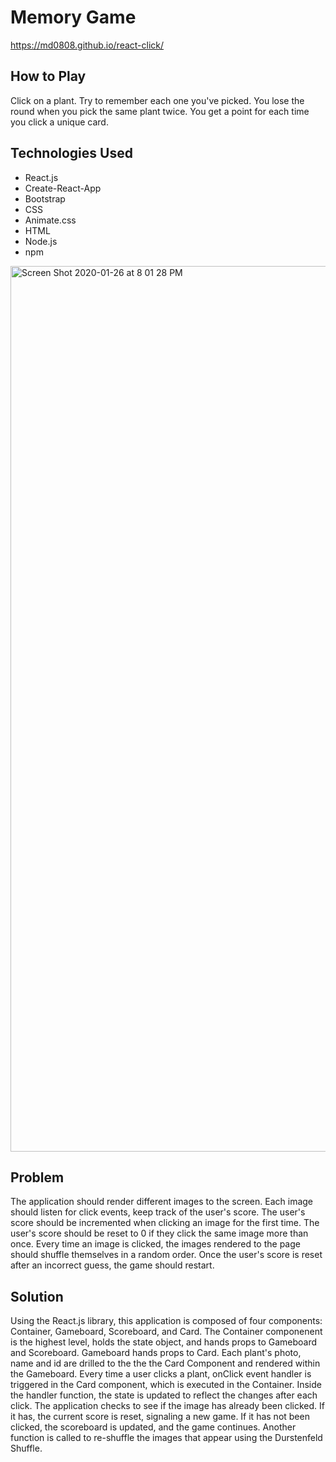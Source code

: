 # Memory Game

https://md0808.github.io/react-click/

## How to Play

Click on a plant. Try to remember each one you've picked. You lose the round when you pick the same plant twice. You get a point for each time you click a unique card.

## Technologies Used

- React.js
- Create-React-App
- Bootstrap
- CSS
- Animate.css
- HTML
- Node.js
- npm

<img width="1417" alt="Screen Shot 2020-01-26 at 8 01 28 PM" src="https://user-images.githubusercontent.com/51139840/73148187-90598980-4080-11ea-9148-0cb5fb6b14d0.png">

## Problem

The application should render different images to the screen. Each image should listen for click events, keep track of the user's score. The user's score should be incremented when clicking an image for the first time. The user's score should be reset to 0 if they click the same image more than once. Every time an image is clicked, the images rendered to the page should shuffle themselves in a random order. Once the user's score is reset after an incorrect guess, the game should restart.

## Solution

Using the React.js library, this application is composed of four components: Container, Gameboard, Scoreboard, and Card. The Container componenent is the highest level, holds the state object, and hands props to Gameboard and Scoreboard. Gameboard hands props to Card. Each plant's photo, name and id are drilled to the the the Card Component and rendered within the Gameboard.
Every time a user clicks a plant, onClick event handler is triggered in the Card component, which is executed in the Container. Inside the handler function, the state is updated to reflect the changes after each click. The application checks to see if the image has already been clicked. If it has, the current score is reset, signaling a new game. If it has not been clicked, the scoreboard is updated, and the game continues. Another function is called to re-shuffle the images that appear using the Durstenfeld Shuffle.

